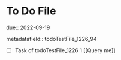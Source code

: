 # To Do File

due:: 2022-09-19

metadatafield:: todoTestFile_1226_94

- [ ] Task of todoTestFile_1226 1 [[Query me]]
